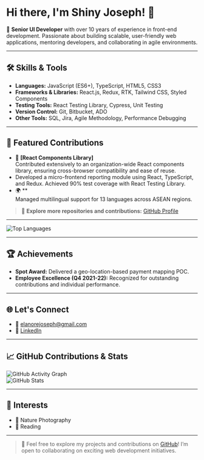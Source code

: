 # Hi there, I'm Shiny Joseph! 👋

🌟 **Senior UI Developer** with over 10 years of experience in front-end development. Passionate about building scalable, user-friendly web applications, mentoring developers, and collaborating in agile environments.

---

## 🛠️ Skills & Tools

- **Languages:** JavaScript (ES6+), TypeScript, HTML5, CSS3
- **Frameworks & Libraries:** React.js, Redux, RTK, Tailwind CSS, Styled Components
- **Testing Tools:** React Testing Library, Cypress, Unit Testing
- **Version Control:** Git, Bitbucket, ADO
- **Other Tools:** SQL, Jira, Agile Methodology, Performance Debugging

---

## 🌟 Featured Contributions

- 🎯 **[React Components Library]**  
  Contributed extensively to an organization-wide React components library, ensuring cross-browser compatibility and ease of reuse.
- Developed a micro-frontend reporting module using React, TypeScript, and Redux. Achieved 90% test coverage with React Testing Library.
- 🌍 \*\*  
  Managed multilingual support for 13 languages across ASEAN regions.

> 🔗 **Explore more repositories and contributions:** [GitHub Profile](https://github.com/elanore)

---

![Top Languages](https://github-readme-stats.vercel.app/api/top-langs/?username=elanore&layout=compact&theme=radical)

---

## 🏆 Achievements

- **Spot Award:** Delivered a geo-location-based payment mapping POC.
- **Employee Excellence (Q4 2021-22):** Recognized for outstanding contributions and individual performance.

---

## 🌐 Let's Connect

- 📧 [elanorejoseph@gmail.com](mailto:elanorejoseph@gmail.com)
- 💼 [LinkedIn](https://www.linkedin.com/in/shiny-joseph/)

---

## 📈 GitHub Contributions & Stats

![GitHub Activity Graph](https://github-readme-activity-graph.vercel.app/graph?username=elanore&theme=radical)  
![GitHub Stats](https://github-readme-stats.vercel.app/api?username=elanore&count_private=true&show_icons=true&theme=radical)

---

## 🌱 Interests

- 📸 Nature Photography
- 📖 Reading

---

> 🎉 Feel free to explore my projects and contributions on [GitHub](https://github.com/elanore)! I’m open to collaborating on exciting web development initiatives.
